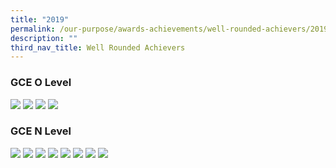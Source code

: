 ```yaml
---
title: "2019"
permalink: /our-purpose/awards-achievements/well-rounded-achievers/2019/
description: ""
third_nav_title: Well Rounded Achievers
---
```

### GCE O Level
![](/images/2019%20O%20Level%20Results_final%20(results%20only).jpg)
![](/images/2019%20O%20Level%20Results_final%20(results%20only)2.jpg)
![](/images/2019%20O%20Level%20Results_final%20(results%20only)3.jpg)
![](/images/2019%20O%20Level%20Results_final%20(results%20only)4end.jpg)

### GCE N Level
![](/images/GCE%20N%20Level%20results%202019_wellround1.jpg)
![](/images/GCE%20N%20Level%20results%202019_wellround2.jpg)
![](/images/GCE%20N%20Level%20results%202019_wellround3.jpg)
![](/images/GCE%20N%20Level%20results%202019_wellround4.jpg)
![](/images/GCE%20N%20Level%20results%202019_wellround5.jpg)
![](/images/GCE%20N%20Level%20results%202019_wellround6.jpg)
![](/images/GCE%20N%20Level%20results%202019_wellround7.jpg)
![](/images/GCE%20N%20Level%20results%202019_wellround8end.jpg)